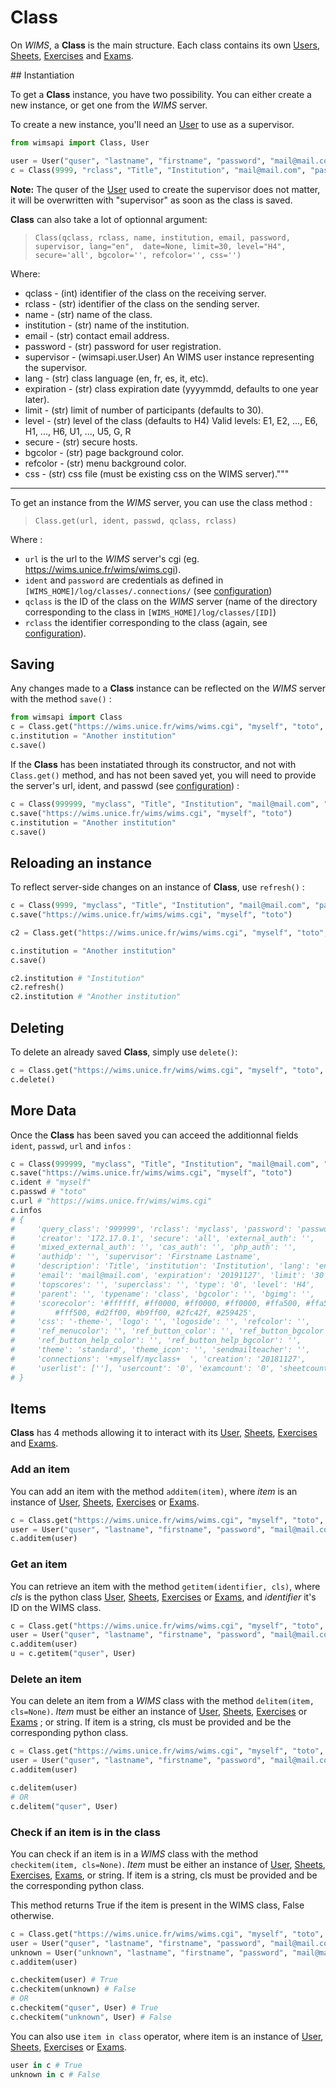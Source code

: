 # Class

On *WIMS*, a **Class** is the main structure. Each class contains its own 
[Users](user.md), [Sheets](sheet.md), [Exercises](exercise.md) and 
[Exams](exam.md).


## Instantiation

To get a **Class** instance, you have two possibility. You can either create a new
instance, or get one from the *WIMS* server.

To create a new instance, you'll need an [User](user.md) to use as a supervisor.

```python
from wimsapi import Class, User

user = User("quser", "lastname", "firstname", "password", "mail@mail.com")
c = Class(9999, "rclass", "Title", "Institution", "mail@mail.com", "password", user)
```

**Note:** The quser of the [User](user.md) used to create the supervisor does
not matter, it will be overwritten with "supervisor" as soon as the class is
saved.

**Class** can also take a lot of optionnal argument:

> `Class(qclass, rclass, name, institution, email, password, supervisor, lang="en",  date=None, limit=30, level="H4", secure='all', bgcolor='', refcolor='', css='')`

Where:

* qclass - (int) identifier of the class on the receiving server.
* rclass - (str) identifier of the class on the sending server.
* name - (str) name of the class.
* institution - (str) name of the institution.
* email - (str) contact email address.
* password - (str) password for user registration.
* supervisor - (wimsapi.user.User) An WIMS user instance representing the supervisor.
* lang - (str) class language (en, fr, es, it, etc).
* expiration - (str) class expiration date (yyyymmdd, defaults to one year later).
* limit - (str) limit of number of participants (defaults to 30).
* level - (str) level of the class (defaults to H4) Valid levels: E1,
                E2, ..., E6, H1, ..., H6, U1, ..., U5, G, R
* secure - (str) secure hosts.
* bgcolor - (str) page background color.
* refcolor - (str) menu background color.
* css - (str) css file (must be existing css on the WIMS server)."""


___

To get an instance from the *WIMS* server, you can use the class method :

> `Class.get(url, ident, passwd, qclass, rclass)`

Where :

* `url` is the url to the *WIMS* server's cgi (eg. 
  https://wims.unice.fr/wims/wims.cgi).
* `ident` and `password` are credentials
  as defined in `[WIMS_HOME]/log/classes/.connections/` (see 
  [configuration](index.md#configuration))
* `qclass` is the ID of the class on
  the *WIMS* server (name of the directory corresponding to the class in
  `[WIMS_HOME]/log/classes/[ID]`)
* `rclass` the identifier corresponding to
  the class (again, see [configuration](index.md#configuration)).


## Saving

Any changes made to a **Class** instance can be reflected on the *WIMS* server
with the method `save()` :

```python
from wimsapi import Class
c = Class.get("https://wims.unice.fr/wims/wims.cgi", "myself", "toto", 9999, "myclass")
c.institution = "Another institution"
c.save()
```

If the **Class** has been instatiated through its constructor, and not with
`Class.get()` method, and has not been saved yet, you will need to provide
the server's url, ident, and passwd (see [configuration](index.md#configuration)) :

```python
c = Class(999999, "myclass", "Title", "Institution", "mail@mail.com", "password",  user)
c.save("https://wims.unice.fr/wims/wims.cgi", "myself", "toto")
c.institution = "Another institution"
c.save()
```


## Reloading an instance

To reflect server-side changes on an instance of **Class**, use `refresh()` :

```python
c = Class(9999, "myclass", "Title", "Institution", "mail@mail.com", "password",  supervisor)
c.save("https://wims.unice.fr/wims/wims.cgi", "myself", "toto")

c2 = Class.get("https://wims.unice.fr/wims/wims.cgi", "myself", "toto", 9999, "myclass")

c.institution = "Another institution"
c.save()

c2.institution # "Institution"
c2.refresh()
c2.institution # "Another institution"
```



## Deleting
To delete an already saved **Class**, simply use `delete()`:

```python
c = Class.get("https://wims.unice.fr/wims/wims.cgi", "myself", "toto", 9999, "myclass")
c.delete()
```


## More Data

Once the **Class** has been saved you can acceed the additionnal fields `ident`,
`passwd`, `url` and `infos` :

```python
c = Class(999999, "myclass", "Title", "Institution", "mail@mail.com", "password",  user)
c.save("https://wims.unice.fr/wims/wims.cgi", "myself", "toto")
c.ident # "myself"
c.passwd # "toto"
c.url # "https://wims.unice.fr/wims/wims.cgi"
c.infos
# {
#     'query_class': '999999', 'rclass': 'myclass', 'password': 'password',
#     'creator': '172.17.0.1', 'secure': 'all', 'external_auth': '',
#     'mixed_external_auth': '', 'cas_auth': '', 'php_auth': '',
#     'authidp': '', 'supervisor': 'Firstname Lastname',
#     'description': 'Title', 'institution': 'Institution', 'lang': 'en',
#     'email': 'mail@mail.com', 'expiration': '20191127', 'limit': '30',
#     'topscores': '', 'superclass': '', 'type': '0', 'level': 'H4',
#     'parent': '', 'typename': 'class', 'bgcolor': '', 'bgimg': '',
#     'scorecolor': '#ffffff, #ff0000, #ff0000, #ff0000, #ffa500, #ffa500,
#         #fff500, #d2ff00, #b9ff00, #2fc42f, #259425',
#     'css': '-theme-', 'logo': '', 'logoside': '', 'refcolor': '',
#     'ref_menucolor': '', 'ref_button_color': '', 'ref_button_bgcolor': '',
#     'ref_button_help_color': '', 'ref_button_help_bgcolor': '',
#     'theme': 'standard', 'theme_icon': '', 'sendmailteacher': '', 
#     'connections': '+myself/myclass+  ', 'creation': '20181127',
#     'userlist': [''], 'usercount': '0', 'examcount': '0', 'sheetcount': '0'
# }


```


## Items

**Class** has 4 methods allowing it to interact with its [User](user.md),
[Sheets](sheet.md), [Exercises](exercise.md) and [Exams](exam.md).


### Add an item

You can add an item with the method `additem(item)`, where *item* is an instance of
[User](user.md), [Sheets](sheet.md), [Exercises](exercise.md) or [Exams](exam.md).

```python
c = Class.get("https://wims.unice.fr/wims/wims.cgi", "myself", "toto", 9999, "myclass")
user = User("quser", "lastname", "firstname", "password", "mail@mail.com")
c.additem(user)
```


### Get an item

You can retrieve an item with the method `getitem(identifier, cls)`, where *cls* is the
python class [User](user.md), [Sheets](sheet.md), [Exercises](exercise.md) or [Exams](exam.md),
and *identifier* it's ID on the WIMS class.

```python
c = Class.get("https://wims.unice.fr/wims/wims.cgi", "myself", "toto", 9999, "myclass")
user = User("quser", "lastname", "firstname", "password", "mail@mail.com")
c.additem(user)
u = c.getitem("quser", User)
```


### Delete an item

You can delete an item from a *WIMS* class with the method `delitem(item, cls=None)`.
*Item* must be either an instance of [User](user.md), [Sheets](sheet.md),
[Exercises](exercise.md) or [Exams](exam.md) ; or string. If item is a string, cls
must be provided and be the corresponding python class.

```python
c = Class.get("https://wims.unice.fr/wims/wims.cgi", "myself", "toto", 9999, "myclass")
user = User("quser", "lastname", "firstname", "password", "mail@mail.com")
c.additem(user)

c.delitem(user)
# OR
c.delitem("quser", User)
```


### Check if an item is in the class

You can check if an item is in a *WIMS* class with the method `checkitem(item, cls=None)`.
*Item* must be either an instance of [User](user.md), [Sheets](sheet.md),
[Exercises](exercise.md), [Exams](exam.md), or string. If item is a string, cls
must be provided and be the corresponding python class.

This method returns True if the item is present in the WIMS class, False otherwise.

```python
c = Class.get("https://wims.unice.fr/wims/wims.cgi", "myself", "toto", 9999, "myclass")
user = User("quser", "lastname", "firstname", "password", "mail@mail.com")
unknown = User("unknown", "lastname", "firstname", "password", "mail@mail.com")
c.additem(user)

c.checkitem(user) # True
c.checkitem(unknown) # False
# OR
c.checkitem("quser", User) # True
c.checkitem("unknown", User) # False
```


You can also use `item in class` operator, where item is an instance of 
[User](user.md), [Sheets](sheet.md), [Exercises](exercise.md) or [Exams](exam.md).

```python
user in c # True
unknown in c # False
```